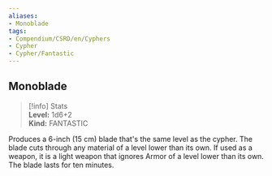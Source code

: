 ```yaml
---
aliases:
- Monoblade
tags:
- Compendium/CSRD/en/Cyphers
- Cypher
- Cypher/Fantastic
---
```


  
## Monoblade  
>[!info] Stats  
> **Level:** 1d6+2  
> **Kind:** FANTASTIC
  
Produces a 6-inch (15 cm) blade that's the same level as the cypher. The blade cuts through any material of a level lower than its own. If used as a weapon, it is a light weapon that ignores Armor of a level lower than its own. The blade lasts for ten minutes.